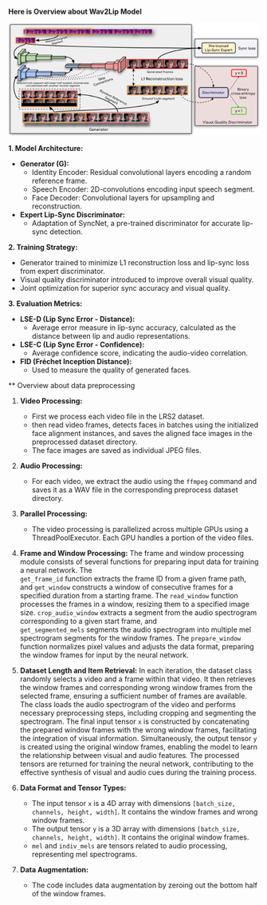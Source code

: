 **Here is Overview about Wav2Lip Model**

![model](https://github.com/MarwanMohamed95/lip-syncing/blob/main/model.png?view=true)

**1. Model Architecture:**
   - **Generator (G):**
     - Identity Encoder: Residual convolutional layers encoding a random reference frame.
     - Speech Encoder: 2D-convolutions encoding input speech segment.
     - Face Decoder: Convolutional layers for upsampling and reconstruction.
   - **Expert Lip-Sync Discriminator:**
     - Adaptation of SyncNet, a pre-trained discriminator for accurate lip-sync detection.

**2. Training Strategy:**
   - Generator trained to minimize L1 reconstruction loss and lip-sync loss from expert discriminator.
   - Visual quality discriminator introduced to improve overall visual quality.
   - Joint optimization for superior sync accuracy and visual quality.

**3. Evaluation Metrics:**
   - **LSE-D (Lip Sync Error - Distance):**
     - Average error measure in lip-sync accuracy, calculated as the distance between lip and audio representations.
   - **LSE-C (Lip Sync Error - Confidence):**
     - Average confidence score, indicating the audio-video correlation.
   - **FID (Fréchet Inception Distance):**
     - Used to measure the quality of generated faces.
    
** Overview about data preprocessing

1. **Video Processing:**
   - First we process each video file in the LRS2 dataset.
   - then read video frames, detects faces in batches using the initialized face alignment instances, and saves the aligned face images in the preprocessed dataset directory.
   - The face images are saved as individual JPEG files.

2. **Audio Processing:**
   - For each video, we extract the audio using the `ffmpeg` command and saves it as a WAV file in the corresponding preprocess
    dataset directory.

3. **Parallel Processing:**
   - The video processing is parallelized across multiple GPUs using a ThreadPoolExecutor. Each GPU handles a portion of the video files.

4. **Frame and Window Processing:**
   The frame and window processing module consists of several functions for preparing input data for training a neural network. The   
   `get_frame_id` function extracts the frame ID from a given frame path, and `get_window` constructs a window of consecutive frames for 
   a specified duration from a starting frame. The `read_window` function processes the frames in a window, resizing them to a specified 
   image size. `crop_audio_window` extracts a segment from the audio spectrogram corresponding to a given start frame, and          
   `get_segmented_mels` segments the audio spectrogram into multiple mel spectrogram segments for the window frames. The 
   `prepare_window` function normalizes pixel values and adjusts the data format, preparing the window frames for input by the neural 
    network.
5. **Dataset Length and Item Retrieval:**
   In each iteration, the dataset class randomly selects a video and a frame within that video. It then retrieves the window frames and 
   corresponding wrong window frames from the selected frame, ensuring a sufficient number of frames are available. The class loads the 
   audio spectrogram of the video and performs necessary preprocessing steps, including cropping and segmenting the spectrogram. The 
   final input tensor `x` is constructed by concatenating the prepared window frames with the wrong window frames, facilitating the 
   integration of visual information. Simultaneously, the output tensor `y` is created using the original window frames, enabling the 
   model to learn the relationship between visual and audio features. The processed tensors are returned for training the neural 
   network, contributing to the effective synthesis of visual and audio cues during the training process.

6. **Data Format and Tensor Types:**
   - The input tensor `x` is a 4D array with dimensions `[batch_size, channels, height, width]`. It contains the window frames and wrong window frames.
   - The output tensor `y` is a 3D array with dimensions `[batch_size, channels, height, width]`. It contains the original window frames.
   - `mel` and `indiv_mels` are tensors related to audio processing, representing mel spectrograms.

7. **Data Augmentation:**
   - The code includes data augmentation by zeroing out the bottom half of the window frames.
